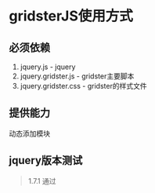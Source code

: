 # gridsterJS使用方式

## 必须依赖
1. jquery.js            - jquery
2. jquery.gridster.js   - gridster主要脚本
3. jquery.gridster.css  - gridster的样式文件


## 提供能力
动态添加模块


## jquery版本测试
> 1.7.1 通过  
> 
